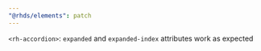 ```yaml
---
"@rhds/elements": patch
---
```


`<rh-accordion>`: `expanded` and `expanded-index` attributes work as expected
